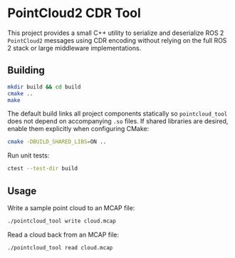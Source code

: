 # PointCloud2 CDR Tool

This project provides a small C++ utility to serialize and deserialize
ROS 2 `PointCloud2` messages using CDR encoding without relying on the
full ROS 2 stack or large middleware implementations.

## Building

```bash
mkdir build && cd build
cmake ..
make
```

The default build links all project components statically so `pointcloud_tool`
does not depend on accompanying `.so` files. If shared libraries are desired,
enable them explicitly when configuring CMake:

```bash
cmake -DBUILD_SHARED_LIBS=ON ..
```

Run unit tests:

```bash
ctest --test-dir build
```

## Usage

Write a sample point cloud to an MCAP file:

```bash
./pointcloud_tool write cloud.mcap
```

Read a cloud back from an MCAP file:

```bash
./pointcloud_tool read cloud.mcap
```

